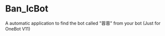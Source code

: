 # Ban_lcBot
A automatic application to find the bot called "蓉蓉" from your bot (Just for OneBot V11)
